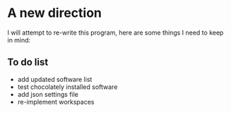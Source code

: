 # A new direction

I will attempt to re-write this program, here are some things I need to keep in mind:

## To do list

* add updated software list
* test chocolately installed software
* add json settings file
* re-implement workspaces
